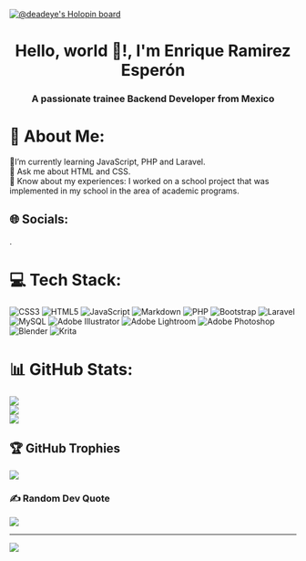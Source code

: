 [![@deadeye's Holopin board](https://holopin.io/api/user/board?user=deadeye)](https://holopin.io/@deadeye)

<h1 align="center">Hello, world 👋!, I'm Enrique Ramirez Esperón</h1>

<h3 align="center">A passionate trainee Backend Developer from Mexico</h3>

# 💫 About Me:

🌱I’m currently learning JavaScript, PHP and Laravel.<br>💬 Ask me about HTML and CSS.<br>📄 Know about my experiences: I worked on a school project that was implemented in my school in the area of academic programs.

## 🌐 Socials:

.

# 💻 Tech Stack:

![CSS3](https://img.shields.io/badge/css3-%231572B6.svg?style=plastic&logo=css3&logoColor=white) ![HTML5](https://img.shields.io/badge/html5-%23E34F26.svg?style=plastic&logo=html5&logoColor=white) ![JavaScript](https://img.shields.io/badge/javascript-%23323330.svg?style=plastic&logo=javascript&logoColor=%23F7DF1E) ![Markdown](https://img.shields.io/badge/markdown-%23000000.svg?style=plastic&logo=markdown&logoColor=white) ![PHP](https://img.shields.io/badge/php-%23777BB4.svg?style=plastic&logo=php&logoColor=white) ![Bootstrap](https://img.shields.io/badge/bootstrap-%23563D7C.svg?style=plastic&logo=bootstrap&logoColor=white) ![Laravel](https://img.shields.io/badge/laravel-%23FF2D20.svg?style=plastic&logo=laravel&logoColor=white) ![MySQL](https://img.shields.io/badge/mysql-%2300f.svg?style=plastic&logo=mysql&logoColor=white) ![Adobe Illustrator](https://img.shields.io/badge/adobeillustrator-%23FF9A00.svg?style=plastic&logo=adobeillustrator&logoColor=white) ![Adobe Lightroom](https://img.shields.io/badge/Adobe%20Lightroom-31A8FF.svg?style=plastic&logo=Adobe%20Lightroom&logoColor=white) ![Adobe Photoshop](https://img.shields.io/badge/adobephotoshop-%2331A8FF.svg?style=plastic&logo=adobephotoshop&logoColor=white) ![Blender](https://img.shields.io/badge/blender-%23F5792A.svg?style=plastic&logo=blender&logoColor=white) ![Krita](https://img.shields.io/badge/Krita-203759?style=plastic&logo=krita&logoColor=EEF37B)

# 📊 GitHub Stats:

![](https://github-readme-stats.vercel.app/api?username=MrF1sheye&theme=dark&hide_border=false&include_all_commits=true&count_private=true)<br/>
![](https://github-readme-streak-stats.herokuapp.com/?user=MrF1sheye&theme=dark&hide_border=false)<br/>
![](https://github-readme-stats.vercel.app/api/top-langs/?username=MrF1sheye&theme=dark&hide_border=false&include_all_commits=true&count_private=true&layout=compact)

## 🏆 GitHub Trophies

![](https://github-profile-trophy.vercel.app/?username=MrF1sheye&theme=dracula&no-frame=true&no-bg=false&margin-w=4)

### ✍️ Random Dev Quote

![](https://quotes-github-readme.vercel.app/api?type=horizontal&theme=radical)

---

[![](https://visitcount.itsvg.in/api?id=MrF1sheye&icon=5&color=6)](https://visitcount.itsvg.in)

<!-- Proudly created with GPRM ( https://gprm.itsvg.in ) -->
